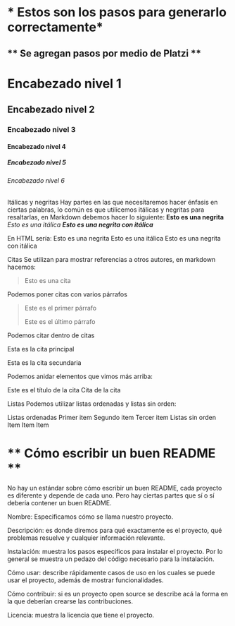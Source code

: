 # * Estos son los pasos para generarlo correctamente*

## ** Se agregan pasos por medio de Platzi **

# Encabezado nivel 1
## Encabezado nivel 2
### Encabezado nivel 3
#### Encabezado nivel 4
##### Encabezado nivel 5
###### Encabezado nivel 6

Itálicas y negritas
Hay partes en las que necesitaremos hacer énfasis en ciertas palabras, lo común es que utilicemos itálicas y negritas para resaltarlas, en Markdown debemos hacer lo siguiente:
**Esto es una negrita**
*Esto es una itálica*
**_Esto es una negrita con itálica_**

En HTML sería:
Esto es una negrita
Esto es una itálica
Esto es una negrita con itálica

Citas
Se utilizan para mostrar referencias a otros autores, en markdown hacemos:
> Esto es una cita

Podemos poner citas con varios párrafos

> Este es el primer párrafo
>
> Este es el último párrafo

Podemos citar dentro de citas

Esta es la cita principal

Esta es la cita secundaria

Podemos anidar elementos que vimos más arriba:

Este es el título de la cita
Cita de la cita

Listas
Podemos utilizar listas ordenadas y listas sin orden:

Listas ordenadas
Primer item
Segundo item
Tercer item
Listas sin orden
Item
Item
Item

# ** Cómo escribir un buen README **


No hay un estándar sobre cómo escribir un buen README, cada proyecto es diferente y depende de cada uno. Pero hay ciertas partes que sí o sí debería contener un buen README.

Nombre: Especificamos cómo se llama nuestro proyecto.

Descripción: es donde diremos para qué exactamente es el proyecto, qué problemas resuelve y cualquier información relevante.

Instalación: muestra los pasos específicos para instalar el proyecto. Por lo general se muestra un pedazo del código necesario para la instalación.

Cómo usar: describe rápidamente casos de uso en los cuales se puede usar el proyecto, además de mostrar funcionalidades.

Cómo contribuir: si es un proyecto open source se describe acá la forma en la que deberían crearse las contribuciones.

Licencia: muestra la licencia que tiene el proyecto.
